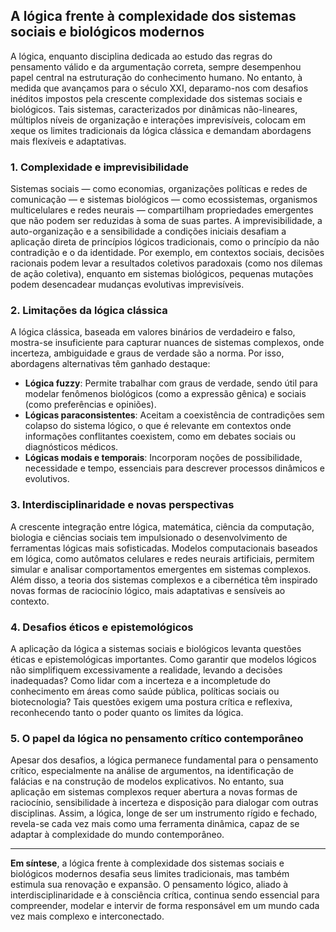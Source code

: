 
## A lógica frente à complexidade dos sistemas sociais e biológicos modernos

A lógica, enquanto disciplina dedicada ao estudo das regras do pensamento válido e da argumentação correta, sempre desempenhou papel central na estruturação do conhecimento humano. No entanto, à medida que avançamos para o século XXI, deparamo-nos com desafios inéditos impostos pela crescente complexidade dos sistemas sociais e biológicos. Tais sistemas, caracterizados por dinâmicas não-lineares, múltiplos níveis de organização e interações imprevisíveis, colocam em xeque os limites tradicionais da lógica clássica e demandam abordagens mais flexíveis e adaptativas.

### 1. Complexidade e imprevisibilidade

Sistemas sociais — como economias, organizações políticas e redes de comunicação — e sistemas biológicos — como ecossistemas, organismos multicelulares e redes neurais — compartilham propriedades emergentes que não podem ser reduzidas à soma de suas partes. A imprevisibilidade, a auto-organização e a sensibilidade a condições iniciais desafiam a aplicação direta de princípios lógicos tradicionais, como o princípio da não contradição e o da identidade. Por exemplo, em contextos sociais, decisões racionais podem levar a resultados coletivos paradoxais (como nos dilemas de ação coletiva), enquanto em sistemas biológicos, pequenas mutações podem desencadear mudanças evolutivas imprevisíveis.

### 2. Limitações da lógica clássica

A lógica clássica, baseada em valores binários de verdadeiro e falso, mostra-se insuficiente para capturar nuances de sistemas complexos, onde incerteza, ambiguidade e graus de verdade são a norma. Por isso, abordagens alternativas têm ganhado destaque:

- **Lógica fuzzy**: Permite trabalhar com graus de verdade, sendo útil para modelar fenômenos biológicos (como a expressão gênica) e sociais (como preferências e opiniões).
- **Lógicas paraconsistentes**: Aceitam a coexistência de contradições sem colapso do sistema lógico, o que é relevante em contextos onde informações conflitantes coexistem, como em debates sociais ou diagnósticos médicos.
- **Lógicas modais e temporais**: Incorporam noções de possibilidade, necessidade e tempo, essenciais para descrever processos dinâmicos e evolutivos.

### 3. Interdisciplinaridade e novas perspectivas

A crescente integração entre lógica, matemática, ciência da computação, biologia e ciências sociais tem impulsionado o desenvolvimento de ferramentas lógicas mais sofisticadas. Modelos computacionais baseados em lógica, como autômatos celulares e redes neurais artificiais, permitem simular e analisar comportamentos emergentes em sistemas complexos. Além disso, a teoria dos sistemas complexos e a cibernética têm inspirado novas formas de raciocínio lógico, mais adaptativas e sensíveis ao contexto.

### 4. Desafios éticos e epistemológicos

A aplicação da lógica a sistemas sociais e biológicos levanta questões éticas e epistemológicas importantes. Como garantir que modelos lógicos não simplifiquem excessivamente a realidade, levando a decisões inadequadas? Como lidar com a incerteza e a incompletude do conhecimento em áreas como saúde pública, políticas sociais ou biotecnologia? Tais questões exigem uma postura crítica e reflexiva, reconhecendo tanto o poder quanto os limites da lógica.

### 5. O papel da lógica no pensamento crítico contemporâneo

Apesar dos desafios, a lógica permanece fundamental para o pensamento crítico, especialmente na análise de argumentos, na identificação de falácias e na construção de modelos explicativos. No entanto, sua aplicação em sistemas complexos requer abertura a novas formas de raciocínio, sensibilidade à incerteza e disposição para dialogar com outras disciplinas. Assim, a lógica, longe de ser um instrumento rígido e fechado, revela-se cada vez mais como uma ferramenta dinâmica, capaz de se adaptar à complexidade do mundo contemporâneo.

---

**Em síntese**, a lógica frente à complexidade dos sistemas sociais e biológicos modernos desafia seus limites tradicionais, mas também estimula sua renovação e expansão. O pensamento lógico, aliado à interdisciplinaridade e à consciência crítica, continua sendo essencial para compreender, modelar e intervir de forma responsável em um mundo cada vez mais complexo e interconectado.
```
